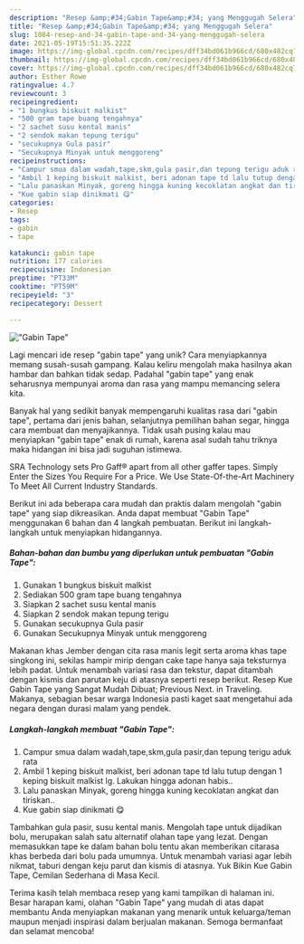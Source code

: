 ```yaml
---
description: "Resep &amp;#34;Gabin Tape&amp;#34; yang Menggugah Selera"
title: "Resep &amp;#34;Gabin Tape&amp;#34; yang Menggugah Selera"
slug: 1084-resep-and-34-gabin-tape-and-34-yang-menggugah-selera
date: 2021-05-19T15:51:35.222Z
image: https://img-global.cpcdn.com/recipes/dff34bd061b966cd/680x482cq70/gabin-tape-foto-resep-utama.jpg
thumbnail: https://img-global.cpcdn.com/recipes/dff34bd061b966cd/680x482cq70/gabin-tape-foto-resep-utama.jpg
cover: https://img-global.cpcdn.com/recipes/dff34bd061b966cd/680x482cq70/gabin-tape-foto-resep-utama.jpg
author: Esther Rowe
ratingvalue: 4.7
reviewcount: 3
recipeingredient:
- "1 bungkus biskuit malkist"
- "500 gram tape buang tengahnya"
- "2 sachet susu kental manis"
- "2 sendok makan tepung terigu"
- "secukupnya Gula pasir"
- "Secukupnya Minyak untuk menggoreng"
recipeinstructions:
- "Campur smua dalam wadah,tape,skm,gula pasir,dan tepung terigu aduk rata"
- "Ambil 1 keping biskuit malkist, beri adonan tape td lalu tutup dengan 1 keping biskuit malkist lg. Lakukan hingga adonan habis.."
- "Lalu panaskan Minyak, goreng hingga kuning kecoklatan angkat dan tiriskan.."
- "Kue gabin siap dinikmati 😋"
categories:
- Resep
tags:
- gabin
- tape

katakunci: gabin tape 
nutrition: 177 calories
recipecuisine: Indonesian
preptime: "PT33M"
cooktime: "PT59M"
recipeyield: "3"
recipecategory: Dessert

---
```



![&#34;Gabin Tape&#34;](https://img-global.cpcdn.com/recipes/dff34bd061b966cd/680x482cq70/gabin-tape-foto-resep-utama.jpg)

Lagi mencari ide resep &#34;gabin tape&#34; yang unik? Cara menyiapkannya memang susah-susah gampang. Kalau keliru mengolah maka hasilnya akan hambar dan bahkan tidak sedap. Padahal &#34;gabin tape&#34; yang enak seharusnya mempunyai aroma dan rasa yang mampu memancing selera kita.

Banyak hal yang sedikit banyak mempengaruhi kualitas rasa dari &#34;gabin tape&#34;, pertama dari jenis bahan, selanjutnya pemilihan bahan segar, hingga cara membuat dan menyajikannya. Tidak usah pusing kalau mau menyiapkan &#34;gabin tape&#34; enak di rumah, karena asal sudah tahu triknya maka hidangan ini bisa jadi suguhan istimewa.

SRA Technology sets Pro Gaff® apart from all other gaffer tapes. Simply Enter the Sizes You Require For a Price. We Use State-Of-the-Art Machinery To Meet All Current Industry Standards.


Berikut ini ada beberapa cara mudah dan praktis dalam mengolah &#34;gabin tape&#34; yang siap dikreasikan. Anda dapat membuat &#34;Gabin Tape&#34; menggunakan 6 bahan dan 4 langkah pembuatan. Berikut ini langkah-langkah untuk menyiapkan hidangannya.

<!--inarticleads1-->

##### Bahan-bahan dan bumbu yang diperlukan untuk pembuatan &#34;Gabin Tape&#34;:

1. Gunakan 1 bungkus biskuit malkist
1. Sediakan 500 gram tape buang tengahnya
1. Siapkan 2 sachet susu kental manis
1. Siapkan 2 sendok makan tepung terigu
1. Gunakan secukupnya Gula pasir
1. Gunakan Secukupnya Minyak untuk menggoreng


Makanan khas Jember dengan cita rasa manis legit serta aroma khas tape singkong ini, sekilas hampir mirip dengan cake tape hanya saja teksturnya lebih padat. Untuk menambah variasi rasa dan tekstur, dapat ditambah dengan kismis dan parutan keju di atasnya seperti resep berikut. Resep Kue Gabin Tape yang Sangat Mudah Dibuat; Previous Next. in Traveling. Makanya, sebagian besar warga Indonesia pasti kaget saat mengetahui ada negara dengan durasi malam yang pendek. 

<!--inarticleads2-->

##### Langkah-langkah membuat &#34;Gabin Tape&#34;:

1. Campur smua dalam wadah,tape,skm,gula pasir,dan tepung terigu aduk rata
1. Ambil 1 keping biskuit malkist, beri adonan tape td lalu tutup dengan 1 keping biskuit malkist lg. Lakukan hingga adonan habis..
1. Lalu panaskan Minyak, goreng hingga kuning kecoklatan angkat dan tiriskan..
1. Kue gabin siap dinikmati 😋


Tambahkan gula pasir, susu kental manis. Mengolah tape untuk dijadikan bolu, merupakan salah satu alternatif olahan tape yang lezat. Dengan memasukkan tape ke dalam bahan bolu tentu akan memberikan citarasa khas berbeda dari bolu pada umumnya. Untuk menambah variasi agar lebih nikmat, taburi dengan keju parut dan kismis di atasnya. Yuk Bikin Kue Gabin Tape, Cemilan Sederhana di Masa Kecil. 

Terima kasih telah membaca resep yang kami tampilkan di halaman ini. Besar harapan kami, olahan &#34;Gabin Tape&#34; yang mudah di atas dapat membantu Anda menyiapkan makanan yang menarik untuk keluarga/teman maupun menjadi inspirasi dalam berjualan makanan. Semoga bermanfaat dan selamat mencoba!
